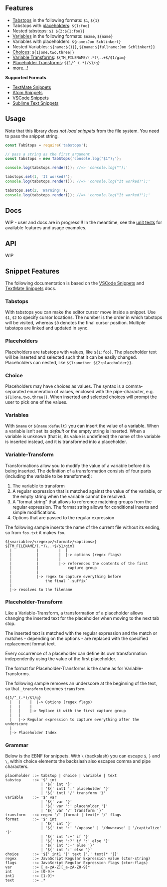 ## Features

- [Tabstops](#tabstops) in the following formats: `$1`, `${1}`
- Tabstops with [placeholders](#placeholders): `${1:foo}`
- Nested tabstops: `$1 ${2:${1:foo}}`
- [Variables](#variables) in the following formats: `$name`, `${name}`
- Variables with placeholders: `${name:Jon Schlinkert}`
- Nested Variables: `${name:${1}}`, `${name:${fullname:Jon Schlinkert}}`
- [Choices](#choices): `${1|one,two,three|}`
- [Variable Transforms](#variable-Transform): `${TM_FILENAME/(.*)\..+$/$1/gim}`
- [Placeholder Transforms](#placeholder-Transform): `${1/^_(.*)/$1/g}`
- more...!

**Supported Formats**

- [TextMate Snippets](https://macromates.com/textmate/manual/snippets)
- [Atom Snippets](https://flight-manual.atom.io/using-atom/sections/snippets/)
- [VSCode Snippets](https://code.visualstudio.com/docs/editor/userdefinedsnippets)
- [Sublime Text Snippets](http://docs.sublimetext.info/en/latest/extensibility/snippets.html)


## Usage

Note that this library _does not load snippets_ from the file system. You need to pass the snippet string.

```js
const TabStops = require('tabstops');

// pass a string as the first argument 
const tabstops = new TabStops('console.log("$1");');

console.log(tabstops.render()); //=> 'console.log("");'

tabstops.set(1, 'It worked!');
console.log(tabstops.render()); //=> 'console.log("It worked!");'

tabstops.set(2, 'Warning!');
console.log(tabstops.render()); //=> 'console.log("It worked!");'
```

## Docs

WIP - user and docs are in progress!!! In the meantime, see the [unit tests](test) for available features and usage examples. 

## API

WIP

## Snippet Features

The following documentation is based on the [VSCode Snippets](https://code.visualstudio.com/docs/editor/userdefinedsnippets) and [TextMate Snippets](https://macromates.com/manual/en/snippets) docs. 

### Tabstops

With tabstops you can make the editor cursor move inside a snippet. Use `$1`, `$2` to specify cursor locations. The number is the order in which tabstops will be visited, whereas `$0` denotes the final cursor position. Multiple tabstops are linked and updated in sync.

### Placeholders

Placeholders are tabstops with values, like `${1:foo}`. The placeholder text will be inserted and selected such that it can be easily changed. Placeholders can nested, like `${1:another ${2:placeholder}}`.

### Choice

Placeholders may have choices as values. The syntax is a comma-separated enumeration of values, enclosed with the pipe-character, e.g. `${1|one,two,three|}`. When inserted and selected choices will prompt the user to pick one of the values.

### Variables

With `$name` or `${name:default}` you can insert the value of a variable. When a variable isn’t set its *default* or the empty string is inserted. When a variable is unknown (that is, its value is undefined) the name of the variable is inserted instead, and it is transformed into a placeholder. 

### Variable-Transform

Transformations allow you to modify the value of a variable before it is being inserted. The definition of a transformation consists of four parts (including the variable to be transformed):

1. The variable to transform
1. A regular expression that is matched against the value of the variable, or the empty string when the variable cannot be resolved.
1. A "format string" that allows to reference matching groups from the regular expression. The format string allows for conditional inserts and simple modifications.
1. Options that are passed to the regular expression

The following sample inserts the name of the current file without its ending, so from `foo.txt` it makes `foo`.

```
${<variable>/<regexp>/<format>/<options>}
${TM_FILENAME/(.*)\..+$/$1/gim}
  |           |         |  |
  |           |         |  |-> options (regex flags)
  |           |         |
  |           |         |-> references the contents of the first
  |           |             capture group
  |           |
  |           |-> regex to capture everything before
  |               the final `.suffix`
  |
  |-> resolves to the filename
```

### Placeholder-Transform

Like a Variable-Transform, a transformation of a placeholder allows changing the inserted text for the placeholder when moving to the next tab stop. 

The inserted text is matched with the regular expression and the match or matches - depending on the options - are replaced with the specified replacement format text. 

Every occurrence of a placeholder can define its own transformation independently using the value of the first placeholder. 

The format for Placeholder-Transforms is the same as for Variable-Transforms.

The following sample removes an underscore at the beginning of the text, so that `_transform` becomes `transform`.

```
${1/^_(.*)/$1/g}
  |   |    |  |-> Options (regex flags)
  |   |    |
  |   |    |-> Replace it with the first capture group
  |   |
  |   |-> Regular expression to capture everything after the underscore
  |
  |-> Placeholder Index
```

### Grammar

Below is the EBNF for snippets. With `\` (backslash) you can escape `$`, `}` and `\`, within choice elements the backslash also escapes comma and pipe characters.

```g4
placeholder ::= tabstop | choice | variable | text
tabstop     ::= '$' int
                | '${' int '}'
                | '${' int1 ':' placeholder '}'
                | '${' int1 '/' transform '}'
variable    ::= '$' var 
                | '${' var '}'
                | '${' var ':' placeholder '}'
                | '${' var '/' transform '}'
transform   ::= regex '/' (format | text)+ '/' flags
format      ::= '$' int  
                | '${' int '}'
                | '${' int ':' '/upcase' | '/downcase' | '/capitalize' '}'
                | '${' int ':+' if '}'
                | '${' int ':?' if ':' else '}'
                | '${' int ':-' else '}' 
                | '${' int ':' else '}'
choice      ::= '${' int1 '|' text (',' text)* '|}'
regex       ::= JavaScript Regular Expression value (ctor-string)
flags       ::= JavaScript Regular Expression flags (ctor-flags)
var         ::= [_a-zA-Z][_a-zA-Z0-9]*
int         ::= [0-9]+
int1        ::= [1-9]+
text        ::= .*
```
